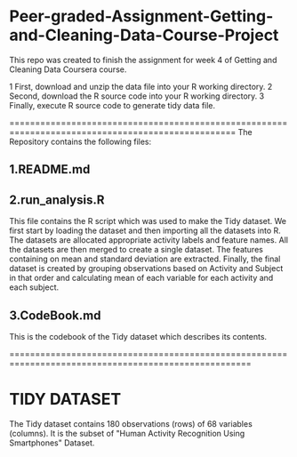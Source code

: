 # Peer-graded-Assignment-Getting-and-Cleaning-Data-Course-Project
This repo was created to finish the assignment for week 4 of Getting and Cleaning Data Coursera course.

1 First, download and unzip the data file into your R working directory.
2 Second, download the R source code into your R working directory.
3 Finally, execute R source code to generate tidy data file.

==================================================================================================
The Repository contains the following files:

1.README.md
-----------------------------

2.run_analysis.R
-----------------------------
This file contains the R script which was used to make the Tidy dataset. 
We first start by loading the dataset and then importing all the datasets into R.
The datasets are allocated appropriate activity labels and feature names.
All the datasets are then merged to create a single dataset.
The features containing on mean and standard deviation are extracted. 
Finally, the final dataset is created by grouping observations based on Activity and Subject in that order and calculating mean of each variable for each activity and each subject.

3.CodeBook.md
----------------
This is the codebook of the Tidy dataset which describes its contents.

=====================================================================================================
# TIDY DATASET
The Tidy dataset contains 180 observations (rows) of 68 variables (columns). It is the subset of "Human Activity Recognition Using Smartphones" Dataset. 

